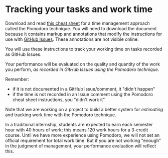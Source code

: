 # Tracking your tasks and work time

Download and read [this cheat sheet](https://github.com/dewv/procedures/blob/master/pomodoro_cheat_sheet.pdf) for a time management approach called the Pomodoro technique. You will need to download the document because it contains markup and annotations that modify the instructions for use with [GitHub Issues](https://help.github.com/articles/managing-your-work-with-issues/). These annotations are not visible online.

You will use these instructions to track your working time on tasks recorded as GitHub Issues.

Your performance will be evaluated on the quality and quantity of the work you perform, *as recorded in GitHub Issues using the Pomodoro technique*.

Remember:

- if it is not documented in a GitHub Issue/comment, it "didn't happen"
- if the time is not recorded in an Issue comment using the Pomodoro cheat sheet instructions, you "didn't work it"

Note that we are working on a project to build a better system for *estimating* and tracking work time with the Pomodoro technique. 

In a traditional internship, students are expected to earn each semester hour with 40 hours of work; this means 120 work hours for a 3-credit course. Until we have more experience using Pomodoro, we will not set an official requirement for total work time. But if you are not working "enough" in the judgment of management, your performance evaluation will reflect this.
